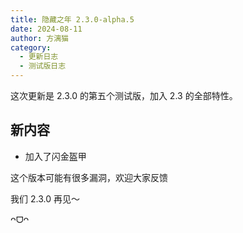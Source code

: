```yaml
---
title: 隐藏之年 2.3.0-alpha.5
date: 2024-08-11
author: 方漓猫
category:
  - 更新日志
  - 测试版日志
---
```

这次更新是 2.3.0 的第五个测试版，加入 2.3 的全部特性。

<!-- more -->
## 新内容
- 加入了闪金盔甲

这个版本可能有很多漏洞，欢迎大家反馈

我们 2.3.0 再见～

 ᴖᗜᴖ